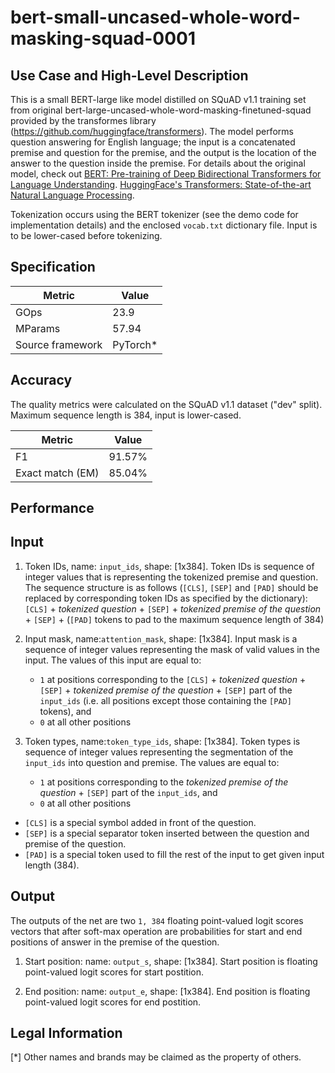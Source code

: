 # bert-small-uncased-whole-word-masking-squad-0001

## Use Case and High-Level Description

This is a small BERT-large like model distilled on SQuAD v1.1 training set from original
bert-large-uncased-whole-word-masking-finetuned-squad provided by the transformes library (https://github.com/huggingface/transformers).
The model performs question answering for English language;
the input is a concatenated premise and question for the premise,
and the output is the location of the answer to the question inside the premise.
For details about the original model, check out
[BERT: Pre-training of Deep Bidirectional Transformers for Language Understanding](https://arxiv.org/abs/1810.04805).
[HuggingFace's Transformers: State-of-the-art Natural Language Processing](https://arxiv.org/abs/1910.03771).

Tokenization occurs using the BERT tokenizer (see the demo code for implementation details) and the enclosed `vocab.txt` dictionary file. Input is to be lower-cased before tokenizing.

## Specification

| Metric            | Value                 |
|-------------------|-----------------------|
| GOps              | 23.9                  |
| MParams           | 57.94                 |
| Source framework  | PyTorch\*             |

## Accuracy

The quality metrics were calculated on the SQuAD v1.1 dataset ("dev" split). Maximum sequence length is 384, input is lower-cased.

| Metric                    | Value         |
|---------------------------|---------------|
| F1                        |        91.57% |
| Exact match (EM)          |        85.04% |

## Performance

## Input

1. Token IDs, name: `input_ids`, shape: [1x384].
Token IDs is sequence of integer values that is representing the tokenized premise and question.
The sequence structure is as follows (`[CLS]`, `[SEP]` and `[PAD]` should be replaced by corresponding token IDs
as specified by the dictionary):
`[CLS]` + *tokenized question* + `[SEP]` + *tokenized premise of the question* + `[SEP]` + (`[PAD]` tokens to pad to the maximum sequence length of 384)

2. Input mask, name:`attention_mask`, shape: [1x384].
Input mask is a sequence of integer values representing the mask of valid values in the input.
The values of this input are equal to:
    * `1` at positions corresponding to the `[CLS]` + *tokenized question* + `[SEP]` + *tokenized premise of the question* + `[SEP]` part of the `input_ids`  (i.e. all positions except those containing the `[PAD]` tokens), and
    * `0` at all other positions

3. Token types,  name:`token_type_ids`, shape: [1x384].
Token types is sequence of integer values representing the segmentation of the `input_ids` into question and premise.
The values are equal to:
    * `1` at positions corresponding to the *tokenized premise of the question* + `[SEP]` part of the `input_ids`, and
    * `0` at all other positions

* `[CLS]` is a special symbol added in front of the question.
* `[SEP]` is a special separator token inserted between the question and premise of the question.
* `[PAD]` is a special token used to fill the rest of the input to get given input length (384).

## Output

The outputs of the net are two `1, 384` floating point-valued logit scores vectors that after soft-max operation are probabilities for start and end positions of answer in the premise of the question.

1. Start position: name: `output_s`, shape: [1x384].
Start position is floating point-valued logit scores for start postition.

2. End position: name: `output_e`, shape: [1x384].
End position is floating point-valued logit scores for end postition.

## Legal Information
[*] Other names and brands may be claimed as the property of others.
